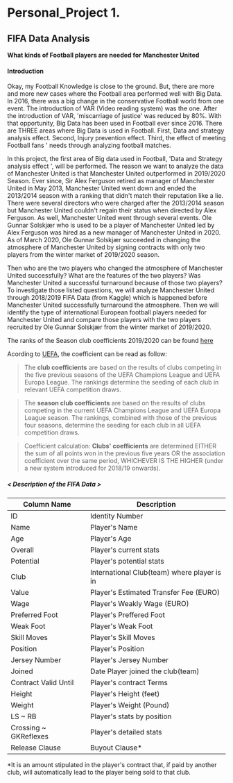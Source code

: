 # Personal_Project 1.

## FIFA Data Analysis 
**What kinds of Football players are needed for Manchester United**

#### Introduction 
Okay, my Football Knowledge is close to the ground. But, there are more and more new cases where the Football area performed well with Big Data. In 2016, there was a big change in the conservative Football world from one event. The introduction of VAR (Video reading system) was the one. After the introduction of VAR, 'miscarriage of justice' was reduced by 80%. With that opportunity, Big Data has been used in Football ever since 2016. There are THREE areas where Big Data is used in Football. First, Data and strategy analysis effect. Second, Injury prevention effect. Third, the effect of meeting Football fans ' needs through analyzing football matches. 

In this project, the first area of Big data used in Football, 'Data and Strategy analysis effect ', will be performed. The reason we want to analyze the data of Manchester United is that Manchester United outperformed in 2019/2020 Season. Ever since, Sir Alex Ferguson retired as manager of Manchester United in May 2013, Manchester United went down and ended the 2013/2014 season with a ranking that didn't match their reputation like a lie. There were several directors who were charged after the 2013/2014 season but Manchester United couldn't regain their status when directed by Alex Ferguson. As well, Manchester United went through several events. Ole Gunnar Solskjær who is used to be a player of Manchester United led by Alex Ferguson was hired as a new manager of Manchester United in 2020. As of March 2020, Ole Gunnar Solskjær succeeded in changing the atmosphere of Manchester United by signing contracts with only two players from the winter market of 2019/2020 season. 

Then who are the two players who changed the atmosphere of Manchester United successfully? What are the features of the two players? Was Manchester United a successful turnaround because of those two players? To investigate those listed questions, we will analyze Manchester United through 2018/2019 FIFA Data (from Kaggle) which is happened before Manchester United successfully turnaround the atmosphere. Then we will identify the type of international European football players needed for Manchester United and compare those players with the two players recruited by Ole Gunnar Solskjær from the winter market of 2019/2020.

The ranks of the Season club coefficients 2019/2020 can be found [here](https://www.uefa.com/memberassociations/uefarankings/club/seasons/)

Acording to [UEFA](https://www.uefa.com/memberassociations/uefarankings/club/about/), the coefficient can be read as follow: 
> The **club coefficients** are based on the results of clubs competing in the five previous seasons of the UEFA Champions League and UEFA Europa League. The rankings determine the seeding of each club in relevant UEFA competition draws.

> The **season club coefficients** are based on the results of clubs competing in the current UEFA Champions League and UEFA Europa League season. The rankings, combined with those of the previous four seasons, determine the seeding for each club in all UEFA competition draws.

> Coefficient calculation: **Clubs' coefficients** are determined EITHER the sum of all points won in the previous five years OR the association coefficient over the same period, WHICHEVER IS THE HIGHER (under a new system introduced for 2018/19 onwards).


##### < Description of the FIFA Data >

| Column Name|  Description |
|--------|-----------|
| ID | Identity Number |
| Name | Player's Name |
| Age | Player's Age |
| Overall | Player's current stats |
| Potential | Player's potential stats |
| Club | International Club(team) where player is in|
| Value | Player's Estimated Transfer Fee (EURO)|
| Wage | Player's Weakly Wage (EURO)|
| Preferred Foot | Player's Preffered Foot |
| Weak Foot | Player's Weak Foot |
| Skill Moves | Player's Skill Moves |
| Position | Player's Position |
| Jersey Number | Player's Jersey Number |
| Joined | Date Player joined the club(team) |
| Contract Valid Until | Player's contract Terms |
| Height | Player's Height (feet) |
| Weight | Player's Weight (Pound) |
| LS ~ RB | Player's stats by position |
| Crossing ~ GKReflexes | Player's detailed stats |
| Release Clause | Buyout Clause* |

*It is an amount stipulated in the player's contract that, if paid by another club, will automatically lead to the player being sold to that club.


